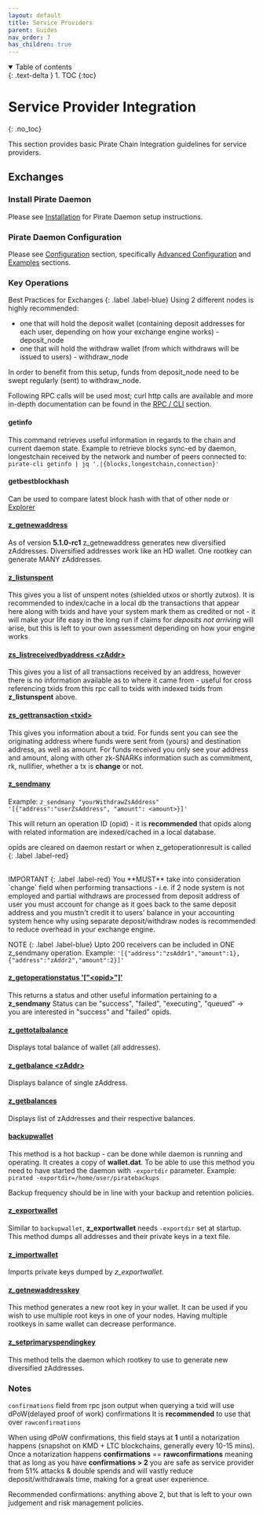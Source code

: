 ```yaml
---
layout: default
title: Service Providers
parent: Guides
nav_order: 7
has_children: true
---
```


<details open markdown="block">
  <summary>
    Table of contents
  </summary>
  {: .text-delta }
1. TOC
{:toc}
</details>

# Service Provider Integration
{: .no_toc}

This section provides basic Pirate Chain Integration guidelines for service providers.

## Exchanges

### Install Pirate Daemon
Please see [Installation](../../installation) for Pirate Daemon setup instructions.

### Pirate Daemon Configuration
Please see [Configuration](../../configuration) section, specifically [Advanced Configuration](../../configuration/advanced) and [Examples](../../configuration/examples) sections.

### Key Operations

Best Practices for Exchanges
{: .label .label-blue}
Using 2 different nodes is highly recommended:
- one that will hold the deposit wallet (containing deposit addresses for each user, depending on how your exchange engine works) - deposit\_node
- one that will hold the withdraw wallet (from which withdraws will be issued to users) - withdraw\_node

In order to benefit from this setup, funds from deposit\_node need to be swept regularly (sent) to withdraw\_node.

Following RPC calls will be used most; curl http calls are available and more in-depth documentation can be found in the [RPC / CLI](../../rpc) section.

#### getinfo
This command retrieves useful information in regards to the chain and current daemon state.
Example to retrieve blocks sync-ed by daemon, longestchain received by the network and number of peers connected to:
`pirate-cli getinfo | jq '.|{blocks,longestchain,connection}'`

#### getbestblockhash
Can be used to compare latest block hash with that of other node or [Explorer](https://explorer.pirate.black)

#### [z_getnewaddress](../../rpc/z_getnewaddress)
As of version **5.1.0-rc1** z_getnewaddress generates new diversified zAddresses. Diversified addresses work like an HD wallet.
One rootkey can generate MANY zAddresses.

#### [z_listunspent](../../rpc/z_listunspent)
This gives you a list of unspent notes (shielded utxos or shortly zutxos).
It is recommended to index/cache in a local db the transactions that appear here along with txids and have your system mark them as credited or not - it will make your life easy in the long run if claims for _deposits not arriving_ will arise, but this is left to your own assessment depending on how your engine works

#### [zs_listreceivedbyaddress \<zAddr\>](../../rpc/zs_listreceivedbyaddress)
This gives you a list of all transactions received by an address, however there is no information available as to where it came from - useful for cross referencing txids from this rpc call to txids with indexed txids from **z_listunspent** above.

#### [zs_gettransaction \<txid\>](../../rpc/zs_gettransaction)
This gives you information about a txid.
For funds sent you can see the originating address where funds were sent from (yours) and destination address, as well as amount.
For funds received you only see your address and amount, along with other zk-SNARKs information such as commitment, rk, nullifier, whether a tx is **change** or not.

#### [z_sendmany](../../rpc/z_sendmany)
Example: `z_sendmany "yourWithdrawZsAddress" '[{"address":"userZsAddress", "amount": <amount>}]'`

This will return an operation ID (opid) - it is **recommended** that opids along with related information are indexed/cached in a local database.

opids are cleared on daemon restart or when z_getoperationresult is called
{: .label .label-red}

<br>
IMPORTANT
{: .label .label-red}
You **MUST** take into consideration `change` field when performing transactions - i.e. if 2 node system is not employed and partial withdraws are processed from deposit address of user you must account for change as it goes back to the same deposit address and you mustn't credit it to users' balance in your accounting system hence why using separate deposit/withdraw nodes is recommended to reduce overhead in your exchange engine.

NOTE
{: .label .label-blue}
Upto 200 receivers can be included in ONE z_sendmany operation.
Example: `'[{"address":"zsAddr1","amount":1},{"address":"zAddr2","amount":2}]'`

#### [z_getoperationstatus '\["\<opid\>"\]'](../../rpc/z_getoperationstatus)
This returns a status and other useful information pertaining to a **z_sendmany**
Status can be "success", "failed", "executing", "queued" -> you are interested in "success" and "failed" opids.

#### [z_gettotalbalance](../../rpc/z_gettotalbalance)
Displays total balance of wallet (all addresses).

#### [z_getbalance \<zAddr\>](../../z_getbalance)
Displays balance of single zAddress.

#### [z_getbalances](../../rpc/z_getbalances)
Displays list of zAddresses and their respective balances.

#### [backupwallet](../../rpc/backupwallet)
This method is a hot backup - can be done while daemon is running and operating. It creates a copy of **wallet.dat**.
To be able to use this method you need to have started the daemon with `-exportdir` parameter. Example: `pirated -exportdir=/home/user/piratebackups`

Backup frequency should be in line with your backup and retention policies.

#### [z_exportwallet](../../rpc/z_exportwallet)
Similar to `backupwallet`, **z_exportwallet** needs `-exportdir` set at startup.
This method dumps all addresses and their private keys in a text file.

#### [z_importwallet](../../rpc/z_importwallet)
Imports private keys dumped by _z\_exportwallet_.

#### [z_getnewaddresskey](../../rpc/z_getnewaddresskey)
This method generates a new root key in your wallet. It can be used if you wish to use multiple root keys in one of your nodes.
Having multiple rootkeys in same wallet can decrease performance.

#### [z_setprimaryspendingkey](../../rpc/z_setprimaryspendingkey)
This method tells the daemon which rootkey to use to generate new diversified zAddresses.


### Notes
`confirmations` field from rpc json output when querying a txid will use dPoW(delayed proof of work) confirmations
It is **recommended** to use that over `rawconfirmations`

When using dPoW confirmations, this field stays at **1** until a notarization happens (snapshot on KMD + LTC blockchains, generally every 10-15 mins).
Once a notarization happens **confirmations** == **rawconfirmations** meaning that as long as you have **confirmations > 2** you are safe as service provider from 51% attacks & double spends and will vastly reduce deposit/withdrawals time, making for a great user experience.

Recommended confirmations: anything above 2, but that is left to your own judgement and risk management policies.

